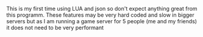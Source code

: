 This is my first time using LUA and json so don't expect anything great from this programm. These features may be very hard coded and slow in bigger servers but as I am running a game server for 5 people (me and my friends) it does not need to be very performant
